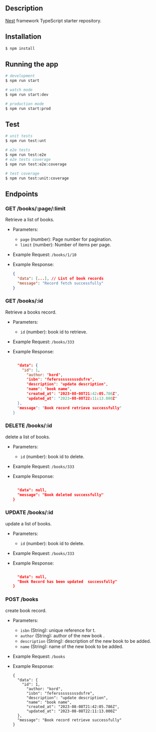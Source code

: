 
## Description

[Nest](https://github.com/nestjs/nest) framework TypeScript starter repository.

## Installation

```bash
$ npm install
```

## Running the app

```bash
# development
$ npm run start

# watch mode
$ npm run start:dev

# production mode
$ npm run start:prod
```

## Test

```bash
# unit tests
$ npm run test:unt

# e2e tests
$ npm run test:e2e 
# e2e tests coverage
$ npm run test:e2e:coverage

# test coverage
$ npm run test:unit:coverage
```

## Endpoints

### GET /books/:page/:limit

Retrieve a list of books.

- Parameters:
  - `page` (number): Page number for pagination.
  - `limit` (number): Number of items per page.

- Example Request: `/books/1/10`

- Example Response:
  ```json
  {
    "data": [...], // List of book records
    "message": "Record fetch successfully"
  }


### GET /books/:id

Retrieve a   books record.

- Parameters:
  - `id` (number): book id to retrieve.

- Example Request: `/books/333`

- Example Response:
  ```json
  
    "data": {
      "id": 1,
        "author: "kord",
        "isbn": "fefersssssssssdsfre",
        "description": "update description",
        "name": "book name",
        "created_at": "2023-08-08T21:42:05.786Z",
        "updated_at": "2023-08-08T22:11:13.000Z"
    }, 
    "message": "Book record retrieve successfully"
  }
  
  ```

### DELETE /books/:id

delete a list of books.

- Parameters:
  - `id` (number): book id to delete.

- Example Request: `/books/333`

- Example Response:
  ```json
  
    "data": null, 
    "message": "Book deleted successfully"
  }
  
  ```


### UPDATE /books/:id

update a list of books.

- Parameters:
  - `id` (number): book id to delete.

- Example Request: `/books/333`

- Example Response:
  ```json
  
    "data": null, 
    "Book Record has been updated  successfully"
  }
  
  ```



### POST /books

create book record.

- Parameters:
  - `isbn` (String): unique reference for t.
  - `author` (String): author of the new book .
  - `description` (String): description of the new book to be added.
  - `name` (String): name of the new book to be added.

- Example Request: `/books`

- Example Response:
  ```[json]
  {
    "data": {
      "id": 1,
        "author: "kord",
        "isbn": "fefersssssssssdsfre",
        "description": "update description",
        "name": "book name",
        "created_at": "2023-08-08T21:42:05.786Z",
        "updated_at": "2023-08-08T22:11:13.000Z"
    }, 
    "message": "Book record retrieve successfully"
  }
  ```

